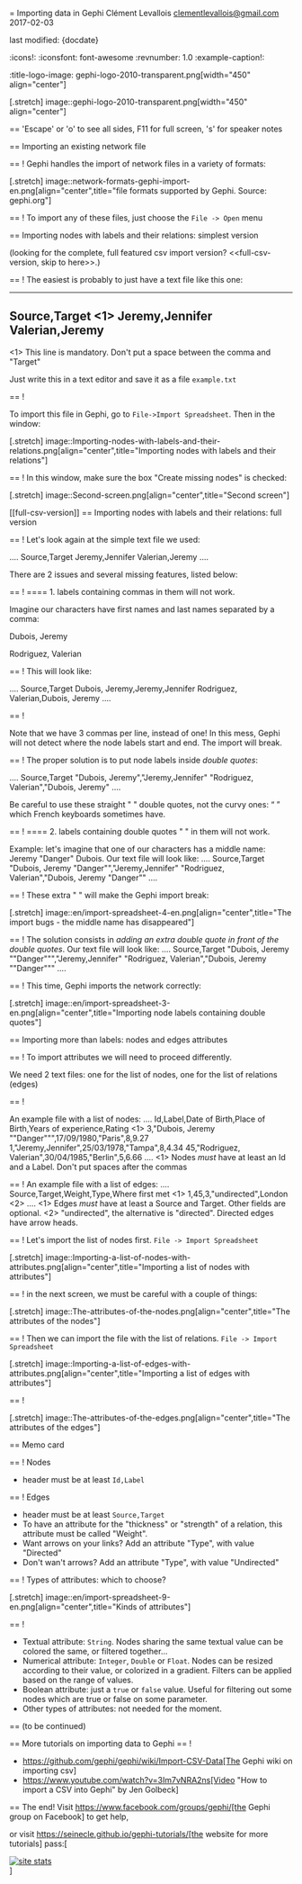 = Importing data in Gephi
Clément Levallois <clementlevallois@gmail.com>
2017-02-03

last modified: {docdate}

:icons!:
:iconsfont:   font-awesome
:revnumber: 1.0
:example-caption!:

:title-logo-image: gephi-logo-2010-transparent.png[width="450" align="center"]

[.stretch]
image::gephi-logo-2010-transparent.png[width="450" align="center"]


==  'Escape' or 'o' to see all sides, F11 for full screen, 's' for speaker notes

==  Importing an existing network file

==  !
Gephi handles the import of network files in a variety of formats:

[.stretch]
image::network-formats-gephi-import-en.png[align="center",title="file formats supported by Gephi. Source: gephi.org"]


==  !
To import any of these files, just choose the `File -> Open` menu


==  Importing nodes with labels and their relations: simplest version

(looking for the complete, full featured csv import version? <<full-csv-version, skip to here>>.)

==  !
The easiest is probably to just have a text file like this one:

----
Source,Target <1>
Jeremy,Jennifer
Valerian,Jeremy
----

<1> This line is mandatory. Don't put a space between the comma and "Target"

Just write this in a text editor and save it as a file `example.txt`

==  !

To import this file in Gephi, go to `File->Import Spreadsheet`. Then in the window:

[.stretch]
image::Importing-nodes-with-labels-and-their-relations.png[align="center",title="Importing nodes with labels and their relations"]


==  !
In this window, make sure the box "Create missing nodes" is checked:

[.stretch]
image::Second-screen.png[align="center",title="Second screen"]


[[full-csv-version]]
==  Importing nodes with labels and their relations: full version

==  !
Let's look again at the simple text file we used:

....
Source,Target
Jeremy,Jennifer
Valerian,Jeremy
....

There are 2 issues and several missing features, listed below:

==  !
==== 1. labels containing commas in them will not work.

Imagine our characters have first names and last names separated by a comma:

Dubois, Jeremy

Rodriguez, Valerian

==  !
This will look like:

....
Source,Target
Dubois, Jeremy,Jeremy,Jennifer
Rodriguez, Valerian,Dubois, Jeremy
....

==  !

Note that we have 3 commas per line, instead of one!
In this mess, Gephi will not detect where the node labels start and end.
The import will break.

==  !
The proper solution is to put node labels inside *double quotes*:

....
Source,Target
"Dubois, Jeremy","Jeremy,Jennifer"
"Rodriguez, Valerian","Dubois, Jeremy"
....

Be careful to use these straight " " double quotes, not the curvy ones: “ ” which French keyboards sometimes have.

==  !
==== 2. labels containing double quotes " " in them will not work.

Example: let's imagine that one of our characters has a middle name: Jeremy "Danger" Dubois.
Our text file will look like:
....
Source,Target
"Dubois, Jeremy "Danger"","Jeremy,Jennifer"
"Rodriguez, Valerian","Dubois, Jeremy "Danger""
....

==  !
These extra " " will make the Gephi import break:

[.stretch]
image::en/import-spreadsheet-4-en.png[align="center",title="The import bugs - the middle name has disappeared"]



==  !
The solution consists in *adding an extra double quote in front of the double quotes*.
Our text file will look like:
....
Source,Target
"Dubois, Jeremy ""Danger""","Jeremy,Jennifer"
"Rodriguez, Valerian","Dubois, Jeremy ""Danger"""
....

==  !
This time, Gephi imports the network correctly:

[.stretch]
image::en/import-spreadsheet-3-en.png[align="center",title="Importing node labels containing double quotes"]


==  Importing more than labels: nodes and edges attributes

==  !
To import attributes we will need to proceed differently.

We need 2 text files: one for the list of nodes, one for the list of relations (edges)

==  !

An example file with a list of nodes:
....
Id,Label,Date of Birth,Place of Birth,Years of experience,Rating <1>
3,"Dubois, Jeremy ""Danger""",17/09/1980,"Paris",8,9.27
1,"Jeremy,Jennifer",25/03/1978,"Tampa",8,4.34
45,"Rodriguez, Valerian",30/04/1985,"Berlin",5,6.66
....
<1> Nodes *must* have at least an Id and a Label. Don't put spaces after the commas

==  !
An example file with a list of edges:
....
Source,Target,Weight,Type,Where first met <1>
1,45,3,"undirected",London <2>
....
<1> Edges *must* have at least a Source and Target. Other fields are optional.
<2> "undirected", the alternative is "directed". Directed edges have arrow heads.

==  !
Let's import the list of nodes first. `File -> Import Spreadsheet`

[.stretch]
image::Importing-a-list-of-nodes-with-attributes.png[align="center",title="Importing a list of nodes with attributes"]


==  !
in the next screen, we must be careful with a couple of things:

[.stretch]
image::The-attributes-of-the-nodes.png[align="center",title="The attributes of the nodes"]


==  !
Then we can import the file with the list of relations. `File -> Import Spreadsheet`

[.stretch]
image::Importing-a-list-of-edges-with-attributes.png[align="center",title="Importing a list of edges with attributes"]


==  !

[.stretch]
image::The-attributes-of-the-edges.png[align="center",title="The attributes of the edges"]


==  Memo card

==  !
Nodes

- header must be at least `Id,Label`

==  !
Edges

- header must be at least `Source,Target`
- To have an attribute for the "thickness" or "strength" of a relation, this attribute must be called "Weight".
- Want arrows on your links? Add an attribute "Type", with value "Directed"
- Don't wan't arrows? Add an attribute "Type", with value "Undirected"

==  !
Types of attributes: which to choose?

[.stretch]
image::en/import-spreadsheet-9-en.png[align="center",title="Kinds of attributes"]


==  !

- Textual attribute: `String`. Nodes sharing the same textual value can be colored the same, or filtered together...
- Numerical attribute: `Integer`, `Double` or `Float`. Nodes can be resized according to their value, or colorized in a gradient. Filters can be applied based on the range of values.
- Boolean attribute: just a `true` or `false` value. Useful for filtering out some nodes which are true or false on some parameter.
- Other types of attributes: not needed for the moment.


==  (to be continued)


==  More tutorials on importing data to Gephi
==  !

- https://github.com/gephi/gephi/wiki/Import-CSV-Data[The Gephi wiki on importing csv]
- https://www.youtube.com/watch?v=3Im7vNRA2ns[Video "How to import a CSV into Gephi" by Jen Golbeck]


==  The end!
Visit https://www.facebook.com/groups/gephi/[the Gephi group on Facebook] to get help,

or visit https://seinecle.github.io/gephi-tutorials/[the website for more tutorials]
pass:[    <!-- Start of StatCounter Code for Default Guide -->
    <script type="text/javascript">
        var sc_project = 11238920;
        var sc_invisible = 1;
        var sc_security = "8dac6cd5";
        var scJsHost = (("https:" == document.location.protocol) ?
            "https://secure." : "http://www.");
        document.write("<sc" + "ript type='text/javascript' src='" +
            scJsHost +
            "statcounter.com/counter/counter.js'></" + "script>");
    </script>
    <noscript><div class="statcounter"><a title="site stats"
    href="http://statcounter.com/" target="_blank"><img
    class="statcounter"
    src="//c.statcounter.com/11238920/0/8dac6cd5/1/" alt="site
    stats"></a></div></noscript>
    <!-- End of StatCounter Code for Default Guide -->]
